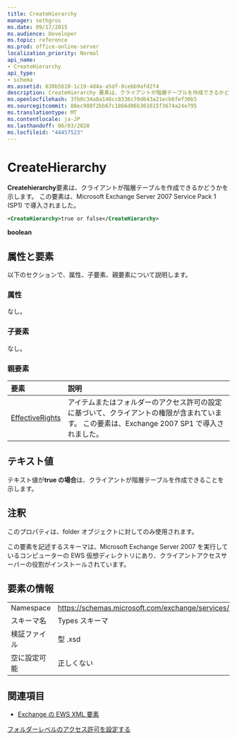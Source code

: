 ```yaml
---
title: CreateHierarchy
manager: sethgros
ms.date: 09/17/2015
ms.audience: Developer
ms.topic: reference
ms.prod: office-online-server
localization_priority: Normal
api_name:
- CreateHierarchy
api_type:
- schema
ms.assetid: 630b5610-1c19-4d4a-a5df-8cebb9afd2f4
description: CreateHierarchy 要素は、クライアントが階層テーブルを作成できるかどうかを示します。 この要素は、Microsoft Exchange Server 2007 Service Pack 1 (SP1) で導入されました。
ms.openlocfilehash: 3fb0c34a8a148cc8336c70d643a21ecb6fef30b5
ms.sourcegitcommit: 88ec988f2bb67c1866d06b361615f3674a24e795
ms.translationtype: MT
ms.contentlocale: ja-JP
ms.lasthandoff: 06/03/2020
ms.locfileid: "44457523"
---
```

# <a name="createhierarchy"></a>CreateHierarchy

**Createhierarchy**要素は、クライアントが階層テーブルを作成できるかどうかを示します。 この要素は、Microsoft Exchange Server 2007 Service Pack 1 (SP1) で導入されました。 
  
```xml
<CreateHierarchy>true or false</CreateHierarchy>
```

 **boolean**
## <a name="attributes-and-elements"></a>属性と要素

以下のセクションで、属性、子要素、親要素について説明します。
  
### <a name="attributes"></a>属性

なし。
  
### <a name="child-elements"></a>子要素

なし。
  
### <a name="parent-elements"></a>親要素

|**要素**|**説明**|
|:-----|:-----|
|[EffectiveRights](effectiverights.md) <br/> |アイテムまたはフォルダーのアクセス許可の設定に基づいて、クライアントの権限が含まれています。 この要素は、Exchange 2007 SP1 で導入されました。  <br/> |
   
## <a name="text-value"></a>テキスト値

テキスト値が**true の場合**は、クライアントが階層テーブルを作成できることを示します。 
  
## <a name="remarks"></a>注釈

このプロパティは、folder オブジェクトに対してのみ使用されます。
  
この要素を記述するスキーマは、Microsoft Exchange Server 2007 を実行しているコンピューターの EWS 仮想ディレクトリにあり、クライアントアクセスサーバーの役割がインストールされています。
  
## <a name="element-information"></a>要素の情報

|||
|:-----|:-----|
|Namespace  <br/> |https://schemas.microsoft.com/exchange/services/2006/types  <br/> |
|スキーマ名  <br/> |Types スキーマ  <br/> |
|検証ファイル  <br/> |型 .xsd  <br/> |
|空に設定可能  <br/> |正しくない  <br/> |
   
## <a name="see-also"></a>関連項目



- [Exchange の EWS XML 要素](ews-xml-elements-in-exchange.md)


[フォルダーレベルのアクセス許可を設定する](https://msdn.microsoft.com/library/c7530e86-5112-401c-b10a-9c054ae59f07%28Office.15%29.aspx)

